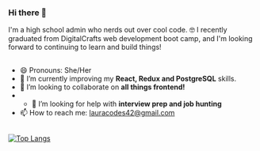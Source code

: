 ### Hi there 👋

I'm a high school admin who nerds out over cool code. 🤓 I recently graduated from DigitalCrafts web development boot camp, and I'm looking forward to continuing to learn and build things! 

##

- 😄 Pronouns: She/Her
- 🌱 I’m currently improving my **React, Redux and PostgreSQL** skills.
- 👯 I’m looking to collaborate on **all things frontend!**
- - 🤔 I’m looking for help with **interview prep and job hunting**
- 📫 How to reach me: lauracodes42@gmail.com


## 

[![Top Langs](https://github-readme-stats.vercel.app/api/top-langs/?username=lcmedina&layout=compact)](https://github.com/lcmedina/github-readme-stats)


<!--
**lcmedina/lcmedina** is a ✨ _special_ ✨ repository because its `README.md` (this file) appears on your GitHub profile.

Here are some ideas to get you started:



- ⚡ Fun fact: 

- 💬 Ask me about ...



-->
